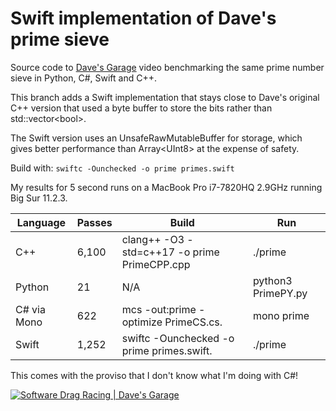 # Swift implementation of Dave's prime sieve

Source code to [Dave's Garage](https://www.youtube.com/c/DavesGarage/featured) video
benchmarking the same prime number sieve in Python, C#, Swift and C++.

This branch adds a Swift implementation that stays close to Dave's original C++ version that used a byte buffer to store the bits rather than std::vector\<bool\>.

The Swift version uses an UnsafeRawMutableBuffer for storage, which gives better performance than Array\<UInt8\> at the expense of safety.

Build with: `swiftc -Ounchecked -o prime primes.swift`

My results for 5 second runs on a MacBook Pro i7-7820HQ 2.9GHz running Big Sur 11.2.3.

| Language    | Passes |Build                                       |Run               |
| ----------- | ------ |--------------------------------------------|------------------|
| C++         | 6,100  |clang++ -O3 -std=c++17 -o prime PrimeCPP.cpp|./prime           |
| Python      | 21     |N/A                                         |python3 PrimePY.py|
| C# via Mono | 622    |mcs -out:prime -optimize PrimeCS.cs.        |mono prime        |
| Swift       | 1,252  |swiftc -Ounchecked -o prime primes.swift.   |./prime           |

This comes with the proviso that I don't know what I'm doing with C#!

[![Software Drag Racing | Dave's Garage](https://img.youtube.com/vi/D3h62rgewZM/0.jpg)](https://youtu.be/D3h62rgewZM)
